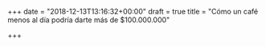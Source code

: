 +++
date = "2018-12-13T13:16:32+00:00"
draft = true
title = "Cómo un café menos al día podría darte más de $100.000.000"

+++
